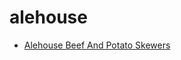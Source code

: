 # alehouse

 * [Alehouse Beef And Potato Skewers](../index/a/alehouse-beef-and-potato-skewers.json)
